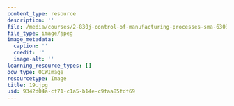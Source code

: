 ```yaml
---
content_type: resource
description: ''
file: /media/courses/2-830j-control-of-manufacturing-processes-sma-6303-spring-2008/9342d04acf71c1a5b14ec9faa85fdf69_19.jpg
file_type: image/jpeg
image_metadata:
  caption: ''
  credit: ''
  image-alt: ''
learning_resource_types: []
ocw_type: OCWImage
resourcetype: Image
title: 19.jpg
uid: 9342d04a-cf71-c1a5-b14e-c9faa85fdf69
---
```

